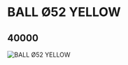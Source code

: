 # BALL Ø52 YELLOW
## 40000
![BALL Ø52 YELLOW](https://lc-www-live-s.legocdn.com/media/bricks/5/2/4143294.jpg)